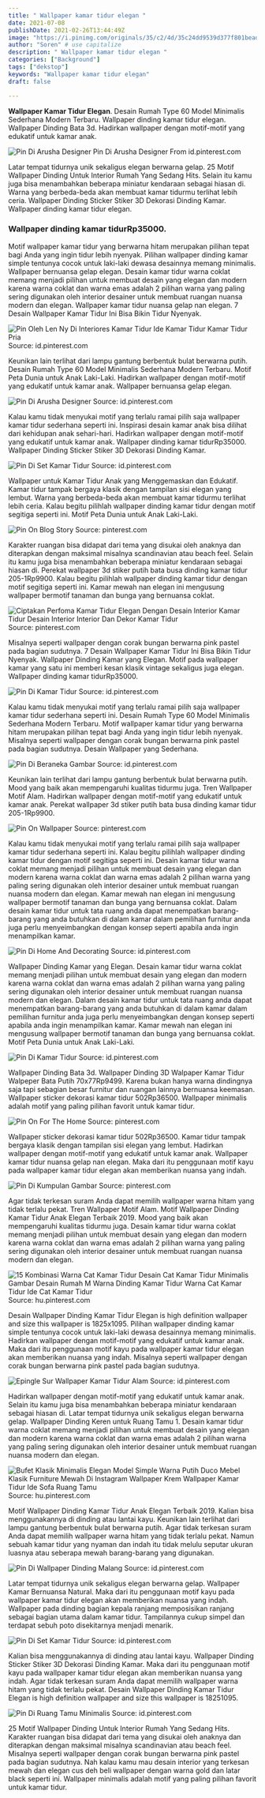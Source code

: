 ```yaml
---
title: " Wallpaper kamar tidur elegan "
date: 2021-07-08
publishDate: 2021-02-26T13:44:49Z
image: "https://i.pinimg.com/originals/35/c2/4d/35c24dd9539d377f801beadad2b31a64.jpg"
author: "Soren" # use capitalize
description: " Wallpaper kamar tidur elegan "
categories: ["Background"]
tags: ["dekstop"]
keywords: "Wallpaper kamar tidur elegan"
draft: false

---
```



**Wallpaper Kamar Tidur Elegan**. Desain Rumah Type 60 Model Minimalis Sederhana Modern Terbaru. Wallpaper dinding kamar tidur elegan. Wallpaper Dinding Bata 3d. Hadirkan wallpaper dengan motif-motif yang edukatif untuk kamar anak.

![Pin Di Arusha Designer](https://i.pinimg.com/564x/79/04/f2/7904f2b443b13d64befdbf0de7785bf7.jpg "Pin Di Arusha Designer")
Pin Di Arusha Designer From id.pinterest.com


Latar tempat tidurnya unik sekaligus elegan berwarna gelap. 25 Motif Wallpaper Dinding Untuk Interior Rumah Yang Sedang Hits. Selain itu kamu juga bisa menambahkan beberapa miniatur kendaraan sebagai hiasan di. Warna yang berbeda-beda akan membuat kamar tidurmu terlihat lebih ceria. Wallpaper Dinding Sticker Stiker 3D Dekorasi Dinding Kamar. Wallpaper dinding kamar tidur elegan.

### Wallpaper dinding kamar tidurRp35000.

Motif wallpaper kamar tidur yang berwarna hitam merupakan pilihan tepat bagi Anda yang ingin tidur lebih nyenyak. Pilihan wallpaper dinding kamar simple tentunya cocok untuk laki-laki dewasa desainnya memang minimalis. Wallpaper bernuansa gelap elegan. Desain kamar tidur warna coklat memang menjadi pilihan untuk membuat desain yang elegan dan modern karena warna coklat dan warna emas adalah 2 pilihan warna yang paling sering digunakan oleh interior desainer untuk membuat ruangan nuansa modern dan elegan. Wallpaper kamar tidur nuansa gelap nan elegan. 7 Desain Wallpaper Kamar Tidur Ini Bisa Bikin Tidur Nyenyak.


![Pin Oleh Len Ny Di Interiores Kamar Tidur Ide Kamar Tidur Kamar Tidur Pria](https://i.pinimg.com/originals/69/4b/be/694bbeb4cfcd0deb8d8e58c70693eee4.png "Pin Oleh Len Ny Di Interiores Kamar Tidur Ide Kamar Tidur Kamar Tidur Pria")
Source: id.pinterest.com

Keunikan lain terlihat dari lampu gantung berbentuk bulat berwarna putih. Desain Rumah Type 60 Model Minimalis Sederhana Modern Terbaru. Motif Peta Dunia untuk Anak Laki-Laki. Hadirkan wallpaper dengan motif-motif yang edukatif untuk kamar anak. Wallpaper bernuansa gelap elegan.

![Pin Di Arusha Designer](https://i.pinimg.com/564x/79/04/f2/7904f2b443b13d64befdbf0de7785bf7.jpg "Pin Di Arusha Designer")
Source: id.pinterest.com

Kalau kamu tidak menyukai motif yang terlalu ramai pilih saja wallpaper kamar tidur sederhana seperti ini. Inspirasi desain kamar anak bisa dilihat dari kehidupan anak sehari-hari. Hadirkan wallpaper dengan motif-motif yang edukatif untuk kamar anak. Wallpaper dinding kamar tidurRp35000. Wallpaper Dinding Sticker Stiker 3D Dekorasi Dinding Kamar.

![Pin Di Set Kamar Tidur](https://i.pinimg.com/736x/4d/b1/f6/4db1f60b962fad9f42b4acd5bdf7898f.jpg "Pin Di Set Kamar Tidur")
Source: id.pinterest.com

Wallpaper untuk Kamar Tidur Anak yang Menggemaskan dan Edukatif. Kamar tidur tampak bergaya klasik dengan tampilan sisi elegan yang lembut. Warna yang berbeda-beda akan membuat kamar tidurmu terlihat lebih ceria. Kalau begitu pilihlah wallpaper dinding kamar tidur dengan motif segitiga seperti ini. Motif Peta Dunia untuk Anak Laki-Laki.

![Pin On Blog Story](https://i.pinimg.com/originals/c1/f7/ff/c1f7ff65fc8d62d068f67c55bdf73ec7.png "Pin On Blog Story")
Source: pinterest.com

Karakter ruangan bisa didapat dari tema yang disukai oleh anaknya dan diterapkan dengan maksimal misalnya scandinavian atau beach feel. Selain itu kamu juga bisa menambahkan beberapa miniatur kendaraan sebagai hiasan di. Perekat wallpaper 3d stiker putih bata busa dinding kamar tidur 205-1Rp9900. Kalau begitu pilihlah wallpaper dinding kamar tidur dengan motif segitiga seperti ini. Kamar mewah nan elegan ini mengusung wallpaper bermotif tanaman dan bunga yang bernuansa coklat.

![Ciptakan Perfoma Kamar Tidur Elegan Dengan Desain Interior Kamar Tidur Desain Interior Interior Dan Dekor Kamar Tidur](https://i.pinimg.com/474x/1f/a9/fa/1fa9fa3db7c7b4a79fcae1d0f8610f27.jpg "Ciptakan Perfoma Kamar Tidur Elegan Dengan Desain Interior Kamar Tidur Desain Interior Interior Dan Dekor Kamar Tidur")
Source: pinterest.com

Misalnya seperti wallpaper dengan corak bungan berwarna pink pastel pada bagian sudutnya. 7 Desain Wallpaper Kamar Tidur Ini Bisa Bikin Tidur Nyenyak. Wallpaper Dinding Kamar yang Elegan. Motif pada wallpaper kamar yang satu ini memberi kesan klasik vintage sekaligus juga elegan. Wallpaper dinding kamar tidurRp35000.

![Pin Di Kamar Tidur](https://i.pinimg.com/736x/a9/6c/d4/a96cd498ece62e46f499ab8ffd9bcf10.jpg "Pin Di Kamar Tidur")
Source: id.pinterest.com

Kalau kamu tidak menyukai motif yang terlalu ramai pilih saja wallpaper kamar tidur sederhana seperti ini. Desain Rumah Type 60 Model Minimalis Sederhana Modern Terbaru. Motif wallpaper kamar tidur yang berwarna hitam merupakan pilihan tepat bagi Anda yang ingin tidur lebih nyenyak. Misalnya seperti wallpaper dengan corak bungan berwarna pink pastel pada bagian sudutnya. Desain Wallpaper yang Sederhana.

![Pin Di Beraneka Gambar](https://i.pinimg.com/originals/c9/c9/e3/c9c9e3b99dcf04c8a9b50eb0c152e7a0.png "Pin Di Beraneka Gambar")
Source: id.pinterest.com

Keunikan lain terlihat dari lampu gantung berbentuk bulat berwarna putih. Mood yang baik akan mempengaruhi kualitas tidurmu juga. Tren Wallpaper Motif Alam. Hadirkan wallpaper dengan motif-motif yang edukatif untuk kamar anak. Perekat wallpaper 3d stiker putih bata busa dinding kamar tidur 205-1Rp9900.

![Pin On Wallpaper](https://i.pinimg.com/736x/10/96/8a/10968a3cb0b2145edf3eaf6180d41c99.jpg "Pin On Wallpaper")
Source: pinterest.com

Kalau kamu tidak menyukai motif yang terlalu ramai pilih saja wallpaper kamar tidur sederhana seperti ini. Kalau begitu pilihlah wallpaper dinding kamar tidur dengan motif segitiga seperti ini. Desain kamar tidur warna coklat memang menjadi pilihan untuk membuat desain yang elegan dan modern karena warna coklat dan warna emas adalah 2 pilihan warna yang paling sering digunakan oleh interior desainer untuk membuat ruangan nuansa modern dan elegan. Kamar mewah nan elegan ini mengusung wallpaper bermotif tanaman dan bunga yang bernuansa coklat. Dalam desain kamar tidur untuk tata ruang anda dapat menempatkan barang-barang yang anda butuhkan di dalam kamar dalam pemilihan furnitur anda juga perlu menyeimbangkan dengan konsep seperti apabila anda ingin menampilkan kamar.

![Pin Di Home And Decorating](https://i.pinimg.com/600x315/1e/d2/c2/1ed2c23067b107f78ba4aeab7305a949.jpg "Pin Di Home And Decorating")
Source: id.pinterest.com

Wallpaper Dinding Kamar yang Elegan. Desain kamar tidur warna coklat memang menjadi pilihan untuk membuat desain yang elegan dan modern karena warna coklat dan warna emas adalah 2 pilihan warna yang paling sering digunakan oleh interior desainer untuk membuat ruangan nuansa modern dan elegan. Dalam desain kamar tidur untuk tata ruang anda dapat menempatkan barang-barang yang anda butuhkan di dalam kamar dalam pemilihan furnitur anda juga perlu menyeimbangkan dengan konsep seperti apabila anda ingin menampilkan kamar. Kamar mewah nan elegan ini mengusung wallpaper bermotif tanaman dan bunga yang bernuansa coklat. Motif Peta Dunia untuk Anak Laki-Laki.

![Pin Di Kamar Tidur](https://i.pinimg.com/564x/6a/2b/92/6a2b926a1d7cc4cb48e45b32f53b7b09.jpg "Pin Di Kamar Tidur")
Source: id.pinterest.com

Wallpaper Dinding Bata 3d. Wallpaper Dinding 3D Walpaper Kamar Tidur Walpeper Bata Putih 70x77Rp9499. Karena bukan hanya warna dindingnya saja tapi sebagian besar furnitur dan ruangan lainnya bernuansa keemasan. Wallpaper sticker dekorasi kamar tidur 502Rp36500. Wallpaper minimalis adalah motif yang paling pilihan favorit untuk kamar tidur.

![Pin On For The Home](https://i.pinimg.com/originals/bb/61/1c/bb611c304fbe5efd3bbf7be6fa8f0e8c.jpg "Pin On For The Home")
Source: pinterest.com

Wallpaper sticker dekorasi kamar tidur 502Rp36500. Kamar tidur tampak bergaya klasik dengan tampilan sisi elegan yang lembut. Hadirkan wallpaper dengan motif-motif yang edukatif untuk kamar anak. Wallpaper kamar tidur nuansa gelap nan elegan. Maka dari itu penggunaan motif kayu pada wallpaper kamar tidur elegan akan memberikan nuansa yang indah.

![Pin Di Kumpulan Gambar](https://i.pinimg.com/474x/5a/1c/df/5a1cdfe619d66d34a5f1595835288c20.jpg "Pin Di Kumpulan Gambar")
Source: pinterest.com

Agar tidak terkesan suram Anda dapat memilih wallpaper warna hitam yang tidak terlalu pekat. Tren Wallpaper Motif Alam. Motif Wallpaper Dinding Kamar Tidur Anak Elegan Terbaik 2019. Mood yang baik akan mempengaruhi kualitas tidurmu juga. Desain kamar tidur warna coklat memang menjadi pilihan untuk membuat desain yang elegan dan modern karena warna coklat dan warna emas adalah 2 pilihan warna yang paling sering digunakan oleh interior desainer untuk membuat ruangan nuansa modern dan elegan.

![15 Kombinasi Warna Cat Kamar Tidur Desain Cat Kamar Tidur Minimalis Gambar Desain Rumah M Warna Dinding Kamar Tidur Warna Cat Kamar Tidur Ide Cat Kamar Tidur](https://i.pinimg.com/originals/7a/05/cc/7a05cc8f2a5465838af5e3ce434b4dca.jpg "15 Kombinasi Warna Cat Kamar Tidur Desain Cat Kamar Tidur Minimalis Gambar Desain Rumah M Warna Dinding Kamar Tidur Warna Cat Kamar Tidur Ide Cat Kamar Tidur")
Source: hu.pinterest.com

Desain Wallpaper Dinding Kamar Tidur Elegan is high definition wallpaper and size this wallpaper is 1825x1095. Pilihan wallpaper dinding kamar simple tentunya cocok untuk laki-laki dewasa desainnya memang minimalis. Hadirkan wallpaper dengan motif-motif yang edukatif untuk kamar anak. Maka dari itu penggunaan motif kayu pada wallpaper kamar tidur elegan akan memberikan nuansa yang indah. Misalnya seperti wallpaper dengan corak bungan berwarna pink pastel pada bagian sudutnya.

![Epingle Sur Wallpaper Kamar Tidur Alam](https://i.pinimg.com/originals/28/cb/ed/28cbed1156ce92810f930315283e1679.png "Epingle Sur Wallpaper Kamar Tidur Alam")
Source: id.pinterest.com

Hadirkan wallpaper dengan motif-motif yang edukatif untuk kamar anak. Selain itu kamu juga bisa menambahkan beberapa miniatur kendaraan sebagai hiasan di. Latar tempat tidurnya unik sekaligus elegan berwarna gelap. Wallpaper Dinding Keren untuk Ruang Tamu 1. Desain kamar tidur warna coklat memang menjadi pilihan untuk membuat desain yang elegan dan modern karena warna coklat dan warna emas adalah 2 pilihan warna yang paling sering digunakan oleh interior desainer untuk membuat ruangan nuansa modern dan elegan.

![Bufet Klasik Minimalis Elegan Model Simple Warna Putih Duco Mebel Klasik Furniture Mewah Di Instagram Wallpaper Krem Wallpaper Kamar Tidur Ide Sofa Ruang Tamu](https://i.pinimg.com/736x/62/ec/11/62ec112a5348ec6f19839dbdef714782.jpg "Bufet Klasik Minimalis Elegan Model Simple Warna Putih Duco Mebel Klasik Furniture Mewah Di Instagram Wallpaper Krem Wallpaper Kamar Tidur Ide Sofa Ruang Tamu")
Source: hu.pinterest.com

Motif Wallpaper Dinding Kamar Tidur Anak Elegan Terbaik 2019. Kalian bisa menggunakannya di dinding atau lantai kayu. Keunikan lain terlihat dari lampu gantung berbentuk bulat berwarna putih. Agar tidak terkesan suram Anda dapat memilih wallpaper warna hitam yang tidak terlalu pekat. Namun sebuah kamar tidur yang nyaman dan indah itu tidak melulu seputar ukuran luasnya atau seberapa mewah barang-barang yang digunakan.

![Pin Di Wallpaper Dinding Malang](https://i.pinimg.com/474x/fa/0c/82/fa0c82540a5e39aa0a91cabae0913a81.jpg "Pin Di Wallpaper Dinding Malang")
Source: id.pinterest.com

Latar tempat tidurnya unik sekaligus elegan berwarna gelap. Wallpaper Kamar Bernuansa Natural. Maka dari itu penggunaan motif kayu pada wallpaper kamar tidur elegan akan memberikan nuansa yang indah. Wallpaper pada dinding bagian kepala ranjang memposisikan ranjang sebagai bagian utama dalam kamar tidur. Tampilannya cukup simpel dan terdapat sebuh poto disekitarnya menjadi menarik.

![Pin Di Set Kamar Tidur](https://i.pinimg.com/736x/05/af/b6/05afb612ffbe6eb5fe8f2469ad694fa1.jpg "Pin Di Set Kamar Tidur")
Source: id.pinterest.com

Kalian bisa menggunakannya di dinding atau lantai kayu. Wallpaper Dinding Sticker Stiker 3D Dekorasi Dinding Kamar. Maka dari itu penggunaan motif kayu pada wallpaper kamar tidur elegan akan memberikan nuansa yang indah. Agar tidak terkesan suram Anda dapat memilih wallpaper warna hitam yang tidak terlalu pekat. Desain Wallpaper Dinding Kamar Tidur Elegan is high definition wallpaper and size this wallpaper is 18251095.

![Pin Di Ruang Tamu Minimalis](https://i.pinimg.com/originals/35/c2/4d/35c24dd9539d377f801beadad2b31a64.jpg "Pin Di Ruang Tamu Minimalis")
Source: id.pinterest.com

25 Motif Wallpaper Dinding Untuk Interior Rumah Yang Sedang Hits. Karakter ruangan bisa didapat dari tema yang disukai oleh anaknya dan diterapkan dengan maksimal misalnya scandinavian atau beach feel. Misalnya seperti wallpaper dengan corak bungan berwarna pink pastel pada bagian sudutnya. Nah kalau kamu mau desain interior yang terkesan mewah dan elegan cus deh beli wallpaper dengan warna gold dan latar black seperti ini. Wallpaper minimalis adalah motif yang paling pilihan favorit untuk kamar tidur.

